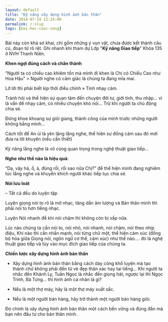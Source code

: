 ```yaml
---
layout: default
title: "Kỹ năng xây dựng hình ảnh bản thân"
date: 2014-07-19 12:24:00
permalink: /:slug
tags: [bai-hoc-cuoc-song]
---
```


Bài này còn khá sơ khai, chỉ gồm những ý vụn vặt, chưa được kết thành câu cú, đoạn từ rõ rệt. Ghi nhanh khi tham dự Lớp "**Kỹ năng Giao tiếp**" Khóa 135 ở NVH Thanh Niên.


**Khen ngợi đúng cách và chân thành**

“Người ta có chiều cao khiêm tốn mà mình đi khen là Chị có Chiều Cao như Hoa Hậu” > Người nghe có cảm giác là chúng ta đang mỉa mai.

 Lỡ lời thì phải biết kịp thời điều chỉnh » Tính nhạy cảm.

 Tránh hỏi và thể hiện sự quan tâm đến chuyện đời tư, giới tính, thu nhập… vì là vấn đề nhạy cảm, có nhiều chuyện khó nói… Trừ khi người ta chủ động chia sẻ.

 Đừng khoe khoang sự giỏi giang, thành công của mình trước những người không bằng mình…

 Cách tốt để An ủi là yên lặng lắng nghe, thể hiện sự đồng cảm sau đó mới đưa ra lời khuyên (nếu cần thiết)

 Kỹ năng lắng nghe là vô cùng quan trọng trong nghệ thuật giao tiếp…

**Nghe như thế nào là hiệu quả**:

“Dạ, vậy hả, ồ, à, đúng rồi, rồi sao nữa Chị?” để thể hiện mình đang nghiêm túc lắng nghe và khuyến khích người khác tiếp tục chia sẻ.

**Nói lưu loát** 

– Tất cả đều do luyện tập

 Luyện giọng nói to rõ là mở nhạc, tăng dần âm lượng và Bản thân mình thì phải nói to hơn tiếng nhạc.

 Luyện Nói nhanh để khi nói chậm thì không còn bị vấp nữa.

 Lúc nào chúng ta cần nói to, nói nhỏ, nói nhanh, nói chậm, nói theo nhịp điệu, Khi nào thì cần nhấn mạnh, nói từng chữ một, thể hiện cảm xúc (đồng bộ hóa giữa Giọng nói, ngôn ngữ cơ thể, cảm xúc) như thế nào…. đó là nghệ thuật giao tiếp và tùy vào mục đích giao tiếp của chúng ta.

**Chiến lược xây dựng hình ảnh bản thân** 

- Xây dựng hình ảnh bản thân bằng cách dày công khổ luyện mà tạo thành chứ không phải đến từ vẻ đẹp thân xác hay tai tiếng… Khi người ta nhắc đến Khánh Ly, Tuấn Ngọc là nhắc đến giọng hát, ngược lại thì Ngọc Trinh, Bà Tưng… thì hình ảnh cá nhân là gì?

 - Nếu là một thợ máy, hãy là một thợ máy xuất sắc.

 - Nếu là một người bán hàng, hãy trở thành một người bán hàng giỏi.

Đó chính là xây dựng hình ảnh bản thân một cách bền vững và đúng đắn mà bạn nên đầu tư cho bản thân mình.



